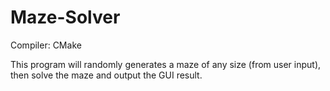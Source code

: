 # Maze-Solver

Compiler: CMake

This program will randomly generates a maze of any size (from user input), then solve the maze and output the GUI result.
